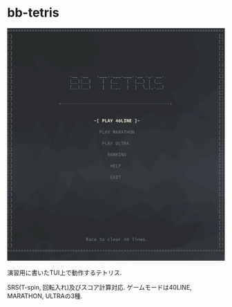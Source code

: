 # bb-tetris
![Demo](https://raw.githubusercontent.com/blackbracken/bb-tetris/master/demo.gif)

演習用に書いたTUI上で動作するテトリス.

SRS(T-spin, 回転入れ)及びスコア計算対応. ゲームモードは40LINE, MARATHON, ULTRAの3種.